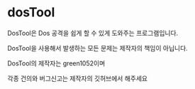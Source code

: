 # dosTool
DosTool은 Dos 공격을 쉽게 할 수 있게 도와주는 프로그램입니다.

DosTool을 사용해서 발생하는 모든 문제는 제작자의 책임이 아닙니다.

DosTool의 제작자는 green1052이며 

각종 건의와 버그신고는 제작자의 깃허브에서 해주세요
